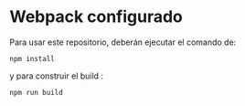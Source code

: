 # Webpack configurado

Para usar este repositorio, deberán ejecutar el comando de:

 ```npm install```

y para construir el build :

```
npm run build
```
